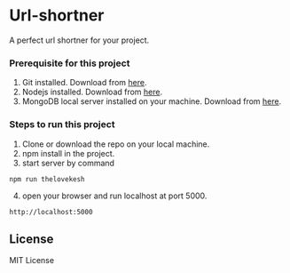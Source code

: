 # Url-shortner
A perfect url shortner for your project.

### Prerequisite for this project  
1. Git installed. Download from [here](https://git-scm.com/).
2. Nodejs installed. Download from [here](https://nodejs.org/en/).
3. MongoDB local server installed on your machine. Download from [here](https://www.mongodb.com/try/download/community?tck=docs_server).
 
### Steps to run this project
1. Clone or download the repo on your local machine.
2. npm install in the project.
3. start server by command
```
npm run thelovekesh
```
4. open your browser and run localhost at port 5000.
```
http://localhost:5000
```
 
 ## License 
 MIT License
